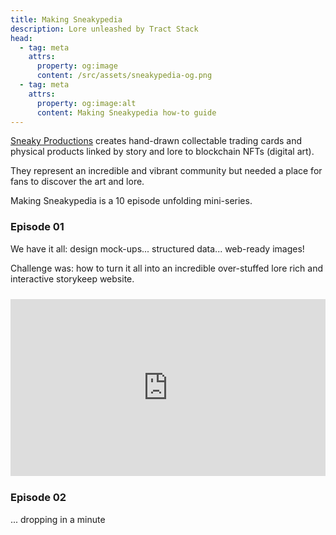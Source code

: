 ```yaml
---
title: Making Sneakypedia
description: Lore unleashed by Tract Stack
head:
  - tag: meta
    attrs:
      property: og:image
      content: /src/assets/sneakypedia-og.png
  - tag: meta
    attrs:
      property: og:image:alt
      content: Making Sneakypedia how-to guide
---
```


[Sneaky Productions](https://sneaky.productions) creates hand-drawn collectable trading cards and physical products linked by story and lore to blockchain NFTs (digital art).

They represent an incredible and vibrant community but needed a place for fans to discover the art and lore.

Making Sneakypedia is a 10 episode unfolding mini-series.

### Episode 01

We have it all: design mock-ups... structured data... web-ready images!

Challenge was: how to turn it all into an incredible over-stuffed lore rich and interactive storykeep website.

<div style="position: relative; padding-bottom: 56.25%; height: 0; overflow: hidden; max-width: 100%; margin: 1.5rem 0;">
  <iframe 
    style="position: absolute; top: 0; left: 0; width: 100%; height: 100%;" 
    src="https://www.youtube.com/embed/vSAR1TinSeA" 
    frameborder="0" 
    allowfullscreen>
  </iframe>
</div>

### Episode 02

... dropping in a minute
